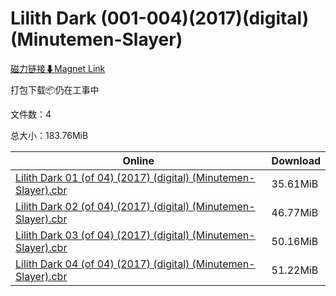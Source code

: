# Lilith Dark (001-004)(2017)(digital)(Minutemen-Slayer)

[磁力链接⬇Magnet Link](magnet:?xt=urn:btih:3f58108f462c43d0ac586f3122fb971da80f3b6d&dn=Lilith%20Dark%20%28001-004%29%282017%29%28digital%29%28Minutemen-Slayer%29)

打包下载📦仍在工事中

文件数：4

总大小：183.76MiB

Online | Download
--- | ---
[Lilith Dark 01 (of 04) (2017) (digital) (Minutemen-Slayer).cbr](https://github.com/alicewish/markdown/blob/master/comic/Lilith-Dark-01-of-04-2017-digital-Minutemen-Slayer-cbr.md) | 35.61MiB
[Lilith Dark 02 (of 04) (2017) (digital) (Minutemen-Slayer).cbr](https://github.com/alicewish/markdown/blob/master/comic/Lilith-Dark-02-of-04-2017-digital-Minutemen-Slayer-cbr.md) | 46.77MiB
[Lilith Dark 03 (of 04) (2017) (digital) (Minutemen-Slayer).cbr](https://github.com/alicewish/markdown/blob/master/comic/Lilith-Dark-03-of-04-2017-digital-Minutemen-Slayer-cbr.md) | 50.16MiB
[Lilith Dark 04 (of 04) (2017) (digital) (Minutemen-Slayer).cbr](https://github.com/alicewish/markdown/blob/master/comic/Lilith-Dark-04-of-04-2017-digital-Minutemen-Slayer-cbr.md) | 51.22MiB